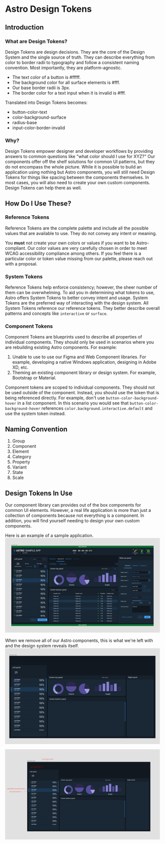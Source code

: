 <script setup>
</script>

# Astro Design Tokens

## Introduction

### What are Design Tokens?

Design Tokens are design decisions. They are the core of the Design System and the single source of truth. They can describe everything from color to border radii to typography and follow a consistent naming convention. Most importantly, they are platform-agnostic. 

* The <span class="text-blue-300">text</span> <span class="text-blue-500">color</span> of a <span class="text-green-500">button</span> is #fffff.
* The background color for all surface elements is #fff.
* Our base border radii is 3px. 
* The border color for a text input when it is invalid is #fff.

Translated into Design Tokens becomes:

* button-color-text
* color-background-surface
* radius-base
* input-color-border-invalid





### Why?

Design Tokens empower designer and developer workflows by providing answers to common questions like "what color should I use for XYZ?" Our components offer off the shelf solutions for common UI patterns, but they do not encompass the whole picture. While it is possible to build an application using nothing but Astro components, you will still need Design Tokens for things like spacing between the components themselves. In most cases, you will also need to create your own custom components. Design Tokens can help there as well.

## How Do I Use These?

### Reference Tokens

Reference Tokens are the complete palette and include all the possible values that are available to use. They do not convey any intent or meaning.

You **must** not create your own colors or values if you want to be Astro-compliant. Our color values are very carefully chosen in order to meet WCAG accessibility compliance among others. If you feel there is a particular color or token value missing from our palette, please reach out with a proposal. 

### System Tokens

Reference Tokens help enforce consistency; however, the sheer number of them can be overwhelming. To aid you in determining what tokens to use, Astro offers System Tokens to better convey intent and usage. System Tokens are the preferred way of interacting with the design system. All System Tokens reference our reference tokens. They better describe overall patterns and concepts like `interactive` or `surface`.

### Component Tokens

Component Tokens are blueprints used to describe all properties of individual components. They should only be used in scenarios where you are rebuilding existing Astro components. For example:

1. Unable to use to use our Figma and Web Component libraries. For example, developing a native Windows application, designing in Adobe XD, etc.
2. Theming an existing component library or design system. For example, Bootstrap or Material.

Component tokens are scoped to individual components. They should not be used outside of the component. Instead, you should use the token that is being referenced directly. For example, don't use `button-color-background-hover` in a list component. In this scenario you would see that `button-color-background-hover` references `color.background.interactive.default` and use the system token instead. 

## Naming Convention
<div>
	<ol class="m-0 p-0 grid grid-flow-col auto-cols-max items-center text-white">
		<li class="bg-green-600  p-4">Group</li> 
		<li class="bg-green-500 p-4">Component</li> 
		<li class="bg-green-300 p-4 text-black">Element</li> 
		<li class="bg-blue-500 p-4">Category</li> 
                <li class="bg-blue-300 p-4">Property</li> 
		<li class="bg-red-500 p-4">Variant</li>
		<li class="bg-red-400 p-4">State</li> 
		<li class="bg-red-200 p-4 text-black">Scale</li>
      </ol>
</div>

## Design Tokens In Use
Our component library can provides out of the box components for common UI elements. However, a real life application is more than just a collection of components because not everything is a component. In addition, you will find yourself needing to design your own custom components. 

Here is an example of a sample application.
![An image](../public/sample-app-clean.png)

When we remove all of our Astro components, this is what we're left with and the design system reveals itself.
![An image](../public/sample-app-without-components.png)


![An image](../public/sample-app-token-annotations.png)

